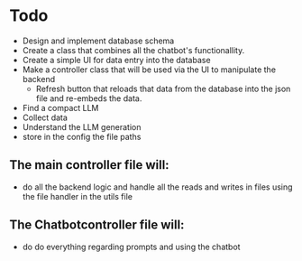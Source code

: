# Todo

- Design and implement database schema
- Create a class that combines all the chatbot's functionallity.
- Create a simple UI for data entry into the database
- Make a controller class that will be used via the UI to manipulate the backend
    * Refresh button that reloads that data from the database into the json file
    and re-embeds the data.
- Find a compact LLM
- Collect data
- Understand the LLM generation
- store in the config the file paths



## The main controller file will:
 - do all the backend logic and handle all the reads and writes in files using the file handler in the
 utils file




 ## The Chatbotcontroller file will:
 - do do everything regarding prompts and using the chatbot